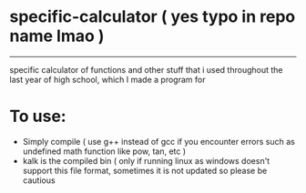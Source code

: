 # specific-calculator ( yes typo in repo name lmao )

---
specific calculator of functions and other stuff that i used throughout the last year of high school, which I made a program for

# To use:
- Simply compile ( use g++ instead of gcc if you encounter errors such as undefined math function like pow, tan, etc )
- kalk is the compiled bin ( only if running linux as windows doesn't support this file format, sometimes it is not updated so please be cautious
